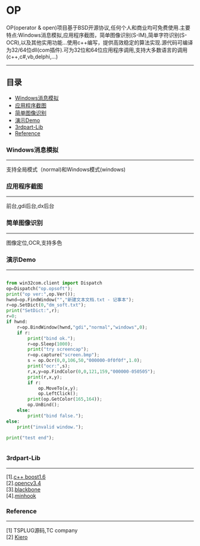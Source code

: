 OP
===========
OP(operator & open)项目基于BSD开源协议,任何个人和商业均可免费使用.主要特点:Windows消息模拟,应用程序截图，简单图像识别(S-IM),简单字符识别(S-OCR),以及其他实用功能...使用c++编写，提供高效稳定的算法实现.源代码可编译为32/64位dll(com插件).可为32位和64位应用程序调用,支持大多数语言的调用(c++,c#,vb,delphi,...)



***
## 目录
* [Windows消息模拟](#Windows消息模拟)
* [应用程序截图](#应用程序截图)
* [简单图像识别](#简单图像识别)
* [演示Demo](#演示Demo)
* [3rdpart-Lib](#3rdpart-Lib)
* [Reference](#Reference)


### Windows消息模拟
---
支持全局模式（normal)和Windows模式(windows)

### 应用程序截图
---
前台,gdi后台,dx后台
### 简单图像识别
---
图像定位,OCR,支持多色  
### 演示Demo  
---
```Python

from win32com.client import Dispatch
op=Dispatch("op.opsoft");
print("op ver:",op.Ver());
hwnd=op.FindWindow("","新建文本文档.txt - 记事本");
r=op.SetDict(0,"dm_soft.txt");
print("SetDict:",r);
r=0;
if hwnd:
	r=op.BindWindow(hwnd,"gdi","normal","windows",0);
	if r:
		print("bind ok.");
		r=op.Sleep(1000);
		print("try screencap");
		r=op.capture("screen.bmp");
		s = op.Ocr(0,0,106,50,"000000-0f0f0f",1.0);
		print("ocr:",s);
		r,x,y=op.FindColor(0,0,121,159,"000000-050505");
		print(r,x,y);
		if r:
			op.MoveTo(x,y);
			op.LeftClick();
		print(op.GetColor(165,164));
		op.UnBind();
	else:
		print("bind false.");
else:
	print("invalid window.");

print("test end");



```
### 3rdpart-Lib  
---
[1].[c++ boost1.6](https://www.boost.org/)  
[2].[opencv3.4](https://opencv.org/)  
[3].[blackbone](https://github.com/DarthTon/Blackbone.git)  
[4].[minhook](https://github.com/TsudaKageyu/minhook.git)  

### Reference
---
[1] TSPLUG源码,TC company  
[2] [Kiero](https://github.com/Rebzzel/kiero.git)  
